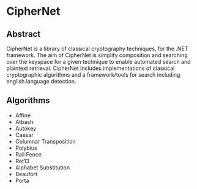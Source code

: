 # CipherNet
## Abstract
CipherNet is a library of classical cryptography techniques, for the .NET framework. 
The aim of CipherNet is simplify composition and searching over the keyspace for a given technique to enable automated search and plaintext retrieval.
CipherNet includes implementations of classical cryptographic algorithms and a framework/tools for search including english language detection.

## Algorithms
* Affine
* Atbash
* Autokey
* Caesar
* Columnar Transposition
* Polybius
* Rail Fence
* Rot13
* Alphabet Substitution
* Beaufort
* Porta
